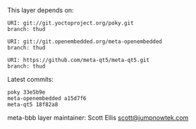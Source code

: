 This layer depends on:

    URI: git://git.yoctoproject.org/poky.git
    branch: thud

    URI: git://git.openembedded.org/meta-openembedded
    branch: thud

    URI: https://github.com/meta-qt5/meta-qt5.git
    branch: thud

Latest commits:

    poky 33e5b9e
    meta-openembedded a15d7f6
    meta-qt5 18f82a8


meta-bbb layer maintainer: Scott Ellis <scott@jumpnowtek.com>
